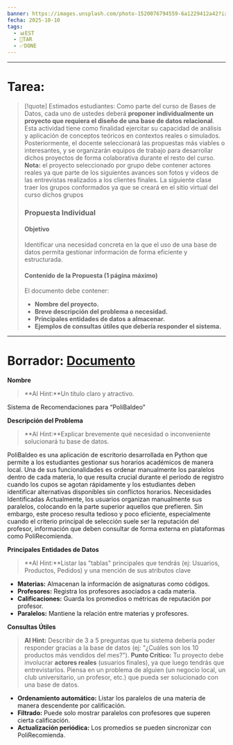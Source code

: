 ```yaml
---
banner: https://images.unsplash.com/photo-1520076794559-6a1229412a42?ixlib=rb-4.1.0&q=85&fm=jpg&crop=entropy&cs=srgb&w=4800
fecha: 2025-10-10
tags:
  - 📊EST
  - 📝TAR
  - ✅DONE
---
```

---
# Tarea:
> [!quote] Estimados estudiantes:
> Como parte del curso de Bases de Datos, cada uno de ustedes deberá **proponer individualmente un proyecto que requiera el diseño de una base de datos relacional**. Esta actividad tiene como finalidad ejercitar su capacidad de análisis y aplicación de conceptos teóricos en contextos reales o simulados.
> Posteriormente, el docente seleccionará las propuestas más viables o interesantes, y se organizarán equipos de trabajo para desarrollar dichos proyectos de forma colaborativa durante el resto del curso.
> **Nota:** el proyecto seleccionado por grupo debe contener actores reales ya que parte de los siguientes avances son fotos y videos de las entrevistas realizados a los clientes finales.
> La siguiente clase traer los grupos conformados ya que se creará en el sitio virtual del curso dichos grupos
> ### **Propuesta Individual**
> #### **Objetivo**
> Identificar una necesidad concreta en la que el uso de una base de datos permita gestionar información de forma eficiente y estructurada. 
> #### **Contenido de la Propuesta (1 página máximo)**
> El documento debe contener:
> - **Nombre del proyecto.**
> - **Breve descripción del problema o necesidad.**
> - **Principales entidades de datos a almacenar.**
> - **Ejemplos de consultas útiles que debería responder el sistema.**

---
# Borrador: [Documento](https://docs.google.com/document/d/1TkLUbn0XJgFrItmNP7fqcwDyr-knKW63/edit?usp=sharing&ouid=112900750255928181135&rtpof=true&sd=true)

**Nombre**
> **AI Hint:**Un título claro y atractivo.

Sistema de Recomendaciones para “PoliBaldeo”

**Descripción del Problema**
> **AI Hint:**Explicar brevemente qué necesidad o inconveniente solucionará tu base de datos.

PoliBaldeo es una aplicación de escritorio desarrollada en Python que permite a los estudiantes gestionar sus horarios académicos de manera local. Una de sus funcionalidades es ordenar manualmente los paralelos dentro de cada materia, lo que resulta crucial durante el período de registro cuando los cupos se agotan rápidamente y los estudiantes deben identificar alternativas disponibles sin conflictos horarios.
Necesidades Identificadas
Actualmente, los usuarios organizan manualmente sus paralelos, colocando en la parte superior aquellos que prefieren. Sin embargo, este proceso resulta tedioso y poco eficiente, especialmente cuando el criterio principal de selección suele ser la reputación del profesor, información que deben consultar de forma externa en plataformas como PoliRecomienda.

**Principales Entidades de Datos**
> **AI Hint:**Listar las "tablas" principales que tendrás (ej: Usuarios, Productos, Pedidos) y una mención de sus atributos clave

- **Materias:** Almacenan la información de asignaturas como códigos.
- **Profesores:** Registra los profesores asociados a cada materia.
- **Calificaciones:** Guarda los promedios o métricas de reputación por profesor.
- **Paralelos:** Mantiene la relación entre materias y profesores.

**Consultas Útiles**
> **AI Hint:** Describir de 3 a 5 preguntas que tu sistema debería poder responder gracias a la base de datos (ej: "¿Cuáles son los 10 productos más vendidos del mes?").
> **Punto Crítico:** Tu proyecto debe involucrar **actores reales** (usuarios finales), ya que luego tendrás que entrevistarlos. Piensa en un problema de alguien (un negocio local, un club universitario, un profesor, etc.) que pueda ser solucionado con una base de datos.

- **Ordenamiento automático:** Listar los paralelos de una materia de manera descendente por calificación.
- **Filtrado:** Puede solo mostrar paralelos con profesores que superen cierta calificación.
- **Actualización periódica:** Los promedios se pueden sincronizar con PoliRecomienda.